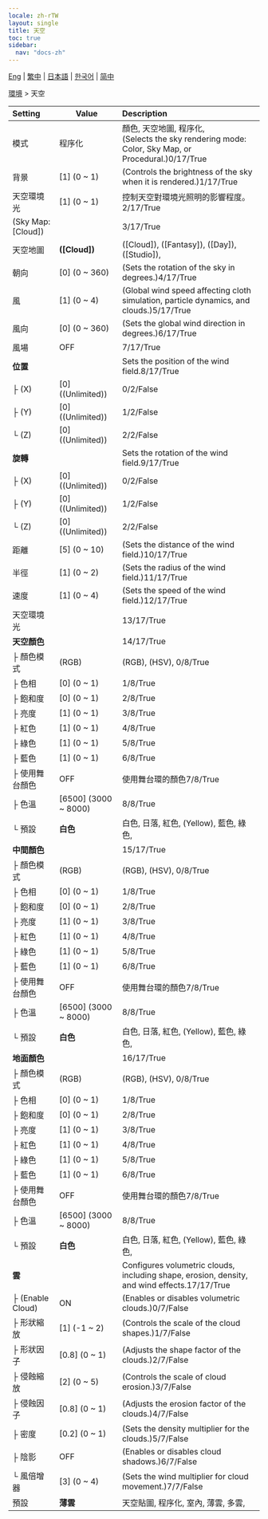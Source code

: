 ```yaml
---
locale: zh-rTW
layout: single
title: 天空
toc: true
sidebar:
  nav: "docs-zh"
---
```

[Eng](/dancexr/menu/2025.4/scene/sky) | [繁中](/tw/dancexr/menu/2025.4/scene/sky) | [日本語](/jp/dancexr/menu/2025.4/scene/sky) | [한국어](/kr/dancexr/menu/2025.4/scene/sky) | [简中](/zh/dancexr/menu/2025.4/scene/sky)

[環境](../menu#環境) > 天空



| Setting | Value | Description |
| :--- | --- | :--- |
| 模式 | 程序化 | 顏色, 天空地圖, 程序化, <br/>(Selects the sky rendering mode: Color, Sky Map, or Procedural.)0/17/True
| 背景 | [1] (0 ~ 1) | (Controls the brightness of the sky when it is rendered.)1/17/True
| 天空環境光 | [1] (0 ~ 1) | 控制天空對環境光照明的影響程度。2/17/True
| (Sky Map: [Cloud]) || 3/17/True
| 天空地圖 | **([Cloud])** | ([Cloud]), ([Fantasy]), ([Day]), ([Studio]),  |
| 朝向 | [0] (0 ~ 360) | (Sets the rotation of the sky in degrees.)4/17/True
| 風 | [1] (0 ~ 4) | (Global wind speed affecting cloth simulation, particle dynamics, and clouds.)5/17/True
| 風向 | [0] (0 ~ 360) | (Sets the global wind direction in degrees.)6/17/True
| 風場 | OFF | 7/17/True
| **位置** | | Sets the position of the wind field.8/17/True
| ├ (X) | [0] ((Unlimited)) | 0/2/False
| ├ (Y) | [0] ((Unlimited)) | 1/2/False
| └ (Z) | [0] ((Unlimited)) | 2/2/False
| **旋轉** | | Sets the rotation of the wind field.9/17/True
| ├ (X) | [0] ((Unlimited)) | 0/2/False
| ├ (Y) | [0] ((Unlimited)) | 1/2/False
| └ (Z) | [0] ((Unlimited)) | 2/2/False
| 距離 | [5] (0 ~ 10) | (Sets the distance of the wind field.)10/17/True
| 半徑 | [1] (0 ~ 2) | (Sets the radius of the wind field.)11/17/True
| 速度 | [1] (0 ~ 4) | (Sets the speed of the wind field.)12/17/True
| 天空環境光 || 13/17/True
| **天空顏色** | | 14/17/True
| ├ 顏色模式 | (RGB) | (RGB), (HSV), 0/8/True
| ├ 色相 | [0] (0 ~ 1) | 1/8/True
| ├ 飽和度 | [0] (0 ~ 1) | 2/8/True
| ├ 亮度 | [1] (0 ~ 1) | 3/8/True
| ├ 紅色 | [1] (0 ~ 1) | 4/8/True
| ├ 綠色 | [1] (0 ~ 1) | 5/8/True
| ├ 藍色 | [1] (0 ~ 1) | 6/8/True
| ├ 使用舞台顏色 | OFF | 使用舞台環的顏色7/8/True
| ├ 色溫 | [6500] (3000 ~ 8000) | 8/8/True
| └ 預設 | **白色** | 白色, 日落, 紅色, (Yellow), 藍色, 綠色,  |
| **中間顏色** | | 15/17/True
| ├ 顏色模式 | (RGB) | (RGB), (HSV), 0/8/True
| ├ 色相 | [0] (0 ~ 1) | 1/8/True
| ├ 飽和度 | [0] (0 ~ 1) | 2/8/True
| ├ 亮度 | [1] (0 ~ 1) | 3/8/True
| ├ 紅色 | [1] (0 ~ 1) | 4/8/True
| ├ 綠色 | [1] (0 ~ 1) | 5/8/True
| ├ 藍色 | [1] (0 ~ 1) | 6/8/True
| ├ 使用舞台顏色 | OFF | 使用舞台環的顏色7/8/True
| ├ 色溫 | [6500] (3000 ~ 8000) | 8/8/True
| └ 預設 | **白色** | 白色, 日落, 紅色, (Yellow), 藍色, 綠色,  |
| **地面顏色** | | 16/17/True
| ├ 顏色模式 | (RGB) | (RGB), (HSV), 0/8/True
| ├ 色相 | [0] (0 ~ 1) | 1/8/True
| ├ 飽和度 | [0] (0 ~ 1) | 2/8/True
| ├ 亮度 | [1] (0 ~ 1) | 3/8/True
| ├ 紅色 | [1] (0 ~ 1) | 4/8/True
| ├ 綠色 | [1] (0 ~ 1) | 5/8/True
| ├ 藍色 | [1] (0 ~ 1) | 6/8/True
| ├ 使用舞台顏色 | OFF | 使用舞台環的顏色7/8/True
| ├ 色溫 | [6500] (3000 ~ 8000) | 8/8/True
| └ 預設 | **白色** | 白色, 日落, 紅色, (Yellow), 藍色, 綠色,  |
| **雲** | | Configures volumetric clouds, including shape, erosion, density, and wind effects.17/17/True
| ├ (Enable Cloud) | ON | (Enables or disables volumetric clouds.)0/7/False
| ├ 形狀縮放 | [1] (-1 ~ 2) | (Controls the scale of the cloud shapes.)1/7/False
| ├ 形狀因子 | [0.8] (0 ~ 1) | (Adjusts the shape factor of the clouds.)2/7/False
| ├ 侵蝕縮放 | [2] (0 ~ 5) | (Controls the scale of cloud erosion.)3/7/False
| ├ 侵蝕因子 | [0.8] (0 ~ 1) | (Adjusts the erosion factor of the clouds.)4/7/False
| ├ 密度 | [0.2] (0 ~ 1) | (Sets the density multiplier for the clouds.)5/7/False
| ├ 陰影 | OFF | (Enables or disables cloud shadows.)6/7/False
| └ 風倍增器 | [3] (0 ~ 4) | (Sets the wind multiplier for cloud movement.)7/7/False
| 預設 | **薄雲** | 天空貼圖, 程序化, 室內, 薄雲, 多雲,  |
